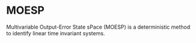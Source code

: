 # MOESP
 Multivariable Output-Error State sPace (MOESP) is a deterministic method to identify linear time invariant systems. 

